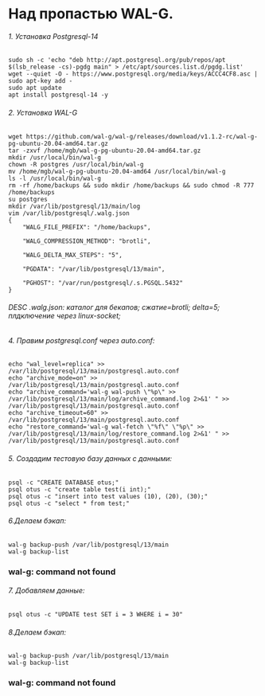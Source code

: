 # Над пропастью WAL-G.

###### 1. Установка Postgresql-14
```
sudo sh -c 'echo "deb http://apt.postgresql.org/pub/repos/apt $(lsb_release -cs)-pgdg main" > /etc/apt/sources.list.d/pgdg.list'
wget --quiet -O - https://www.postgresql.org/media/keys/ACCC4CF8.asc | sudo apt-key add -
sudo apt update
apt install postgresql-14 -y
```
###### 2. Установка WAL-G
```
wget https://github.com/wal-g/wal-g/releases/download/v1.1.2-rc/wal-g-pg-ubuntu-20.04-amd64.tar.gz
tar -zxvf /home/mgb/wal-g-pg-ubuntu-20.04-amd64.tar.gz
mkdir /usr/local/bin/wal-g
chown -R postgres /usr/local/bin/wal-g
mv /home/mgb/wal-g-pg-ubuntu-20.04-amd64 /usr/local/bin/wal-g
ls -l /usr/local/bin/wal-g
rm -rf /home/backups && sudo mkdir /home/backups && sudo chmod -R 777 /home/backups
su postgres
mkdir /var/lib/postgresql/13/main/log
vim /var/lib/postgresql/.walg.json
{
    "WALG_FILE_PREFIX": "/home/backups",

    "WALG_COMPRESSION_METHOD": "brotli",

    "WALG_DELTA_MAX_STEPS": "5",

    "PGDATA": "/var/lib/postgresql/13/main",

    "PGHOST": "/var/run/postgresql/.s.PGSQL.5432"
}
```
###### DESC .walg.json: каталог для бекапов; сжатие=brotli; delta=5; плдключение через linux-socket;


###### 4. Правим  postgresql.conf через auto.conf:
```
echo "wal_level=replica" >> /var/lib/postgresql/13/main/postgresql.auto.conf
echo "archive_mode=on" >> /var/lib/postgresql/13/main/postgresql.auto.conf
echo "archive_command='wal-g wal-push \"%p\" >> /var/lib/postgresql/13/main/log/archive_command.log 2>&1' " >> /var/lib/postgresql/13/main/postgresql.auto.conf 
echo "archive_timeout=60" >> /var/lib/postgresql/13/main/postgresql.auto.conf 
echo "restore_command='wal-g wal-fetch \"%f\" \"%p\" >> /var/lib/postgresql/13/main/log/restore_command.log 2>&1' " >> /var/lib/postgresql/13/main/postgresql.auto.conf
```
###### 5. Создадим тестовую базу данных с данными:
```
psql -c "CREATE DATABASE otus;"
psql otus -c "create table test(i int);"
psql otus -c "insert into test values (10), (20), (30);"
psql otus -c "select * from test;"
```

###### 6.Делаем бэкап:
```
wal-g backup-push /var/lib/postgresql/13/main
wal-g backup-list
```
### wal-g: command not found

###### 7. Добавляем данные:
```
psql otus -c "UPDATE test SET i = 3 WHERE i = 30"
```
###### 8.Делаем бэкап:
 ```
wal-g backup-push /var/lib/postgresql/13/main
wal-g backup-list
```
### wal-g: command not found











